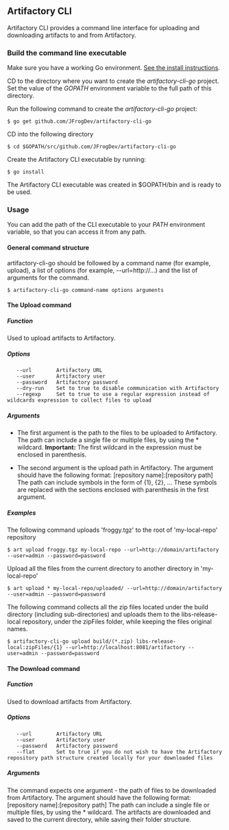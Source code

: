## Artifactory CLI

Artifactory CLI provides a command line interface for uploading and downloading artifacts to and from Artifactory.

### Build the command line executable

Make sure you have a working Go environment. [See the install instructions](http://golang.org/doc/install).

CD to the directory where you want to create the *artifactory-cli-go* project.
Set the value of the *GOPATH* environment variable to the full path of this  directory.

Run the following command to create the *artifactory-cli-go* project:
```console
$ go get github.com/JFrogDev/artifactory-cli-go
```

CD into the following directory
```console
$ cd $GOPATH/src/github.com/JFrogDev/artifactory-cli-go
```

Create the Artifactory CLI executable by running:
```console
$ go install
```

The Artifactory CLI executable was created in $GOPATH/bin and is ready to be used.

### Usage

You can add the path of the CLI executable to your *PATH* environment variable, so that you can access it from any path.

#### General command structure
artifactory-cli-go should be followed by a command name (for example, upload), a list of options (for example, --url=http://...)
and the list of arguments for the command.
```console
$ artifactory-cli-go command-name options arguments
```

#### The Upload command

##### Function
Used to upload artifacts to Artifactory.

##### Options
```console
   --url        Artifactory URL
   --user       Artifactory user
   --password   Artifactory password
   --dry-run    Set to true to disable communication with Artifactory
   --regexp     Set to true to use a regular expression instead of wildcards expression to collect files to upload
```
##### Arguments
* The first argument is the path to the files to be uploaded to Artifactory.
The path can include a single file or multiple files, by using the * wildcard.
**Important:** The first wildcard in the expression must be enclosed in parenthesis.

* The second argument is the upload path in Artifactory.
The argument should have the following format: [repository name]:[repository path]
The path can include symbols in the form of {1}, {2}, ...
These symbols are replaced with the sections enclosed with parenthesis in the first argument.

##### Examples

The following command uploads 'froggy.tgz' to the root of 'my-local-repo' repository

```console
$ art upload froggy.tgz my-local-repo --url=http://domain/artifactory --user=admin --password=password
```

Upload all the files from the current directory to another directory in 'my-local-repo'

```console
$ art upload * my-local-repo/uploaded/ --url=http://domain/artifactory --user=admin --password=password
```

The following command collects all the zip files located under the build directory (including sub-directories)
and uploads them to the libs-release-local repository, under the zipFiles folder, while keeping the files original names.

```console
$ artifactory-cli-go upload build/(*.zip) libs-release-local:zipFiles/{1} --url=http://localhost:8081/artifactory --user=admin --password=password
```

#### The Download command

##### Function
Used to download artifacts from Artifactory.

##### Options
```console
   --url        Artifactory URL
   --user       Artifactory user
   --password   Artifactory password
   --flat       Set to true if you do not wish to have the Artifactory repository path structure created locally for your downloaded files
```

##### Arguments
The command expects one argument - the path of files to be downloaded from Artifactory.
The argument should have the following format: [repository name]:[repository path]
The path can include a single file or multiple files, by using the * wildcard.
The artifacts are downloaded and saved to the current directory, while saving their folder structure.
